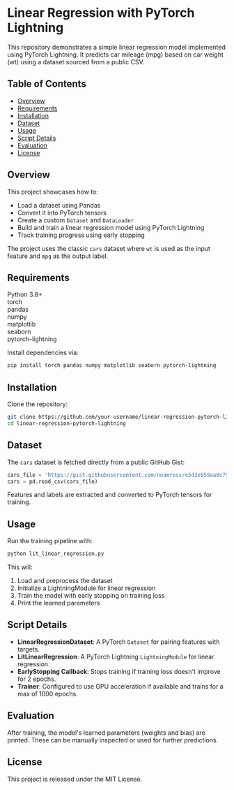 # Linear Regression with PyTorch Lightning

This repository demonstrates a simple linear regression model implemented using PyTorch Lightning. It predicts car mileage (mpg) based on car weight (wt) using a dataset sourced from a public CSV.

## Table of Contents

- [Overview](#overview)
- [Requirements](#requirements)
- [Installation](#installation)
- [Dataset](#dataset)
- [Usage](#usage)
- [Script Details](#script-details)
- [Evaluation](#evaluation)
- [License](#license)

## Overview

This project showcases how to:

- Load a dataset using Pandas
- Convert it into PyTorch tensors
- Create a custom `Dataset` and `DataLoader`
- Build and train a linear regression model using PyTorch Lightning
- Track training progress using early stopping

The project uses the classic `cars` dataset where `wt` is used as the input feature and `mpg` as the output label.

## Requirements

Python 3.8+  
torch  
pandas  
numpy  
matplotlib  
seaborn  
pytorch-lightning  

Install dependencies via:

```bash
pip install torch pandas numpy matplotlib seaborn pytorch-lightning
```

## Installation

Clone the repository:

```bash
git clone https://github.com/your-username/linear-regression-pytorch-lightning.git
cd linear-regression-pytorch-lightning
```

## Dataset

The `cars` dataset is fetched directly from a public GitHub Gist:

```python
cars_file = 'https://gist.githubusercontent.com/noamross/e5d3e859aa0c794be10b/raw/.../cars.csv'
cars = pd.read_csv(cars_file)
```

Features and labels are extracted and converted to PyTorch tensors for training.

## Usage

Run the training pipeline with:

```bash
python lit_linear_regression.py
```

This will:

1. Load and preprocess the dataset
2. Initialize a LightningModule for linear regression
3. Train the model with early stopping on training loss
4. Print the learned parameters

## Script Details

- **LinearRegressionDataset**: A PyTorch `Dataset` for pairing features with targets.
- **LitLinearRegression**: A PyTorch Lightning `LightningModule` for linear regression.
- **EarlyStopping Callback**: Stops training if training loss doesn't improve for 2 epochs.
- **Trainer**: Configured to use GPU acceleration if available and trains for a max of 1000 epochs.

## Evaluation

After training, the model's learned parameters (weights and bias) are printed. These can be manually inspected or used for further predictions.

## License

This project is released under the MIT License.